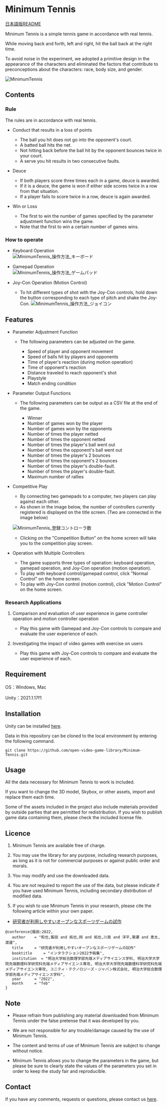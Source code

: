 # Minimum Tennis

[日本語版README](https://github.com/open-video-game-library/Minimum-Tennis/blob/main/README.JP.md)

Minimum Tennis is a simple tennis game in accordance with real tennis.

While moving back and forth, left and right, hit the ball back at the right time.

To avoid noise in the experiment, we adopted a primitive design in the appearance of the characters and eliminated the factors that contribute to preconceptions about the characters: race, body size, and gender.

![MinimumTennis](https://user-images.githubusercontent.com/77042312/194984821-09b2d9e3-a723-4c8e-b5c7-d2905f4f3b8e.png)

## Contents

### Rule

The rules are in accordance with real tennis.

- Conduct that results in a loss of points
	- The ball you hit does not go into the opponent's court.
	- A batted ball hits the net.
	- Not hitting back before the ball hit by the opponent bounces twice in your court.
	- A serve you hit results in two consecutive faults.

- Deuce
	- If both players score three times each in a game, deuce is awarded.
	- If it is a deuce, the game is won if either side scores twice in a row from that situation.
	- If a player fails to score twice in a row, deuce is again awarded.

- Win or Loss
	- The first to win the number of games specified by the parameter adjustment function wins the game.
	- Note that the first to win a certain number of games wins.

### How to operate

- Keyboard Operation   
![MinimumTennis_操作方法_キーボード](https://user-images.githubusercontent.com/77042312/187409521-a9babea3-39ee-4838-af45-43a4e764ecf7.png)

- Gamepad Operation  
![MinimumTennis_操作方法_ゲームパッド](https://user-images.githubusercontent.com/77042312/187409768-07f14ef2-a8f3-418d-82cd-848223f3fe47.png)

- Joy-Con Operation (Motion Control)    
	- To hit different types of shot with the Joy-Con controls, hold down the button corresponding to each type of pitch and shake the Joy-Con.
![MinimumTennis_操作方法_ジョイコン](https://user-images.githubusercontent.com/77042312/187441191-bd86d576-2e34-45e3-9556-76f9c74dbf17.png)

## Features

- Parameter Adjustment Function

	- The following parameters can be adjusted on the game.
	
		- Speed of player and opponent movement
		- Speed of balls hit by players and opponents
		- Time of player's reaction (during motion operation)
		- Time of opponent's reaction
		- Distance traveled to reach opponent's shot
		- Playstyle
		- Match ending condition

- Parameter Output Functions

	- The following parameters can be output as a CSV file at the end of the game.
	
		- Winner
		- Number of games won by the player
		- Number of games won by the opponents
		- Number of times the player netted
		- Number of times the opponent netted
		- Number of times the player's ball went out
		- Number of times the opponent's ball went out
		- Number of times the player's 2 bounces
		- Number of times the opponent's 2 bounces
		- Number of times the player's double-fault.
		- Number of times the player's double-fault.
		- Maximum number of rallies

- Competitive Play

	- By connecting two gamepads to a computer, two players can play against each other.
	- As shown in the image below, the number of controllers currently registered is displayed on the title screen. (Two are connected in the image below)
	
	![MinimumTennis_登録コントローラ数](https://user-images.githubusercontent.com/77042312/187391138-cc945035-79b5-4f0b-b90d-22efeb7b9c2e.png)
	
	- Clicking on the "Competition Button" on the home screen will take you to the competition play screen.


- Operation with Multiple Controllers

	- The game supports three types of operation: keyboard operation, gamepad operation, and Joy-Con operation (motion operation).
	- To play with keyboard control/gamepad control, click "Normal Control" on the home screen.
	- To play with Joy-Con control (motion control), click "Motion Control" on the home screen.

### Research Applications

1. Comparison and evaluation of user experience in game controller operation and motion controller operation

	- Play this game with Gamepad and Joy-Con controls to compare and evaluate the user experience of each.

2. Investigating the impact of video games with exercise on users

	- Play this game with Joy-Con controls to compare and evaluate the user experience of each.

## Requirement

OS：Windows, Mac

Unity：2021.1.17f1

## Installation

Unity can be installed [here](https://unity3d.com/get-unity/download/archive).

Data in this repository can be cloned to the local environment by entering the following command.
```
git clone https://github.com/open-video-game-library/Minimum-Tennis.git
```

## Usage

All the data necessary for Minimum Tennis to work is included.

If you want to change the 3D model, Skybox, or other assets, import and replace them each time.

Some of the assets included in the project also include materials provided by outside parties that are permitted for redistribution. If you wish to publish game data containing them, please check the included license file.

## Licence

1. Minimum Tennis are available free of charge.

2. You may use the library for any purpose, including research purposes, as long as it is not for commercial purposes or against public order and morals.

3. You may modify and use the downloaded data.

4. You are not required to report the use of the data, but please indicate if you have used Minimum Tennis, including secondary distribution of modified data.

5. If you wish to use Minimum Tennis in your research, please cite the following article within your own paper.

- [研究者が利用しやすいオープンなスポーツゲームの試作](http://www.interaction-ipsj.org/proceedings/2022/data/pdf/4D18.pdf)   
```
@conference{飯田:2022, 
   author	 = "和也,飯田 and 拓也,岡 and 拓也,川島 and 洋平,簗瀬 and 恵太,渡邊",
   title	 = "研究者が利用しやすいオープンなスポーツゲームの試作"
   booktitle	 = "インタラクション2022予稿集",
   institution	= "明治大学総合数理学部先端メディアサイエンス学科, 明治大学大学院先端数理科学研究科先端メディアサイエンス専攻, 明治大学大学院先端数理科学研究科先端メディアサイエンス専攻, ユニティ・テクノロジーズ・ジャパン株式会社, 明治大学総合数理学部先端メディアサイエンス学科",
   year		 = "2022",
   month	 = "feb"
}
```

## Note

- Please refrain from publishing any material downloaded from Minimum Tennis under the false pretense that it was developed by you.

- We are not responsible for any trouble/damage caused by the use of Minimum Tennis.

- The content and terms of use of Minimum Tennis are subject to change without notice.

- Minimum Tennis allows you to change the parameters in the game, but please be sure to clearly state the values of the parameters you set in order to keep the study fair and reproducible.

## Contact

If you have any comments, requests or questions, please contact us [here](https://open-video-game-library.github.io/info/contact/).
